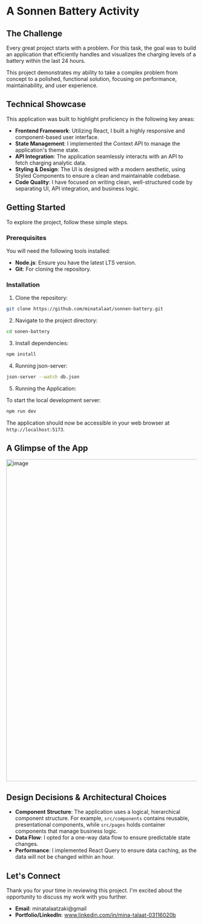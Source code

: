 # A Sonnen Battery Activity

## The Challenge

Every great project starts with a problem. For this task, the goal was to build an application that efficiently handles and visualizes the charging levels of a battery within the last 24 hours.

This project demonstrates my ability to take a complex problem from concept to a polished, functional solution, focusing on performance, maintainability, and user experience.

## Technical Showcase

This application was built to highlight proficiency in the following key areas:

- **Frontend Framework**: Utilizing React, I built a highly responsive and component-based user interface.
- **State Management**: I implemented the Context API to manage the application's theme state.
- **API Integration**: The application seamlessly interacts with an API to fetch charging analytic data.
- **Styling & Design**: The UI is designed with a modern aesthetic, using Styled Components to ensure a clean and maintainable codebase.
- **Code Quality**: I have focused on writing clean, well-structured code by separating UI, API integration, and business logic.

## Getting Started

To explore the project, follow these simple steps.

### Prerequisites

You will need the following tools installed:

- **Node.js**: Ensure you have the latest LTS version.
- **Git**: For cloning the repository.

### Installation

1. Clone the repository:

```bash
git clone https://github.com/minatalaat/sonnen-battery.git
```

2. Navigate to the project directory:

```bash
cd sonen-battery
```

3. Install dependencies:

```bash
npm install
```

4. Running json-server:

```bash
json-server --watch db.json
```

5. Running the Application:

To start the local development server:

```bash
npm run dev
```

The application should now be accessible in your web browser at `http://localhost:5173`.

## A Glimpse of the App

<img width="1912" height="852" alt="image" src="https://github.com/user-attachments/assets/c7eb2528-e59d-4d15-9e5c-7f86702380bb" />


## Design Decisions & Architectural Choices

- **Component Structure**: The application uses a logical, hierarchical component structure. For example, `src/components` contains reusable, presentational components, while `src/pages` holds container components that manage business logic.
- **Data Flow**: I opted for a one-way data flow to ensure predictable state changes.
- **Performance**: I implemented React Query to ensure data caching, as the data will not be changed within an hour.

## Let's Connect

Thank you for your time in reviewing this project. I'm excited about the opportunity to discuss my work with you further.

- **Email**: minatalaatzaki@gmail
- **Portfolio/LinkedIn**: www.linkedin.com/in/mina-talaat-03116020b
